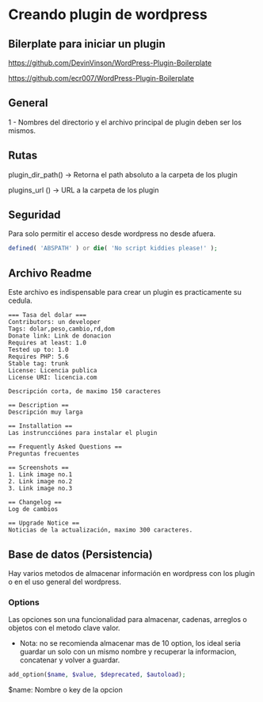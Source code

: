 # Creando plugin de wordpress

## Bilerplate para iniciar un plugin

https://github.com/DevinVinson/WordPress-Plugin-Boilerplate

https://github.com/ecr007/WordPress-Plugin-Boilerplate

## General
1 - Nombres del directorio y el archivo principal de plugin deben ser los mismos.

## Rutas

plugin_dir_path() -> Retorna el path absoluto a la carpeta de los plugin

plugins_url () -> URL a la carpeta de los plugin

## Seguridad

Para solo permitir el acceso desde wordpress no desde afuera.
```php
defined( 'ABSPATH' ) or die( 'No script kiddies please!' );
```

## Archivo Readme

Este archivo es indispensable para crear un plugin es practicamente su cedula.

```shell
=== Tasa del dolar ===
Contributors: un developer
Tags: dolar,peso,cambio,rd,dom
Donate link: Link de donacion
Requires at least: 1.0
Tested up to: 1.0
Requires PHP: 5.6
Stable tag: trunk
License: Licencia publica
License URI: licencia.com

Descripción corta, de maximo 150 caracteres

== Description ==
Descripción muy larga

== Installation ==
Las instruncciónes para instalar el plugin

== Frequently Asked Questions ==
Preguntas frecuentes

== Screenshots ==
1. Link image no.1
2. Link image no.2
3. Link image no.3

== Changelog ==
Log de cambios

== Upgrade Notice ==
Noticias de la actualización, maximo 300 caracteres.
```

## Base de datos (Persistencia)

Hay varios metodos de almacenar información en wordpress con los plugin o en el uso general del wordpress.

### Options

Las opciones son una funcionalidad para almacenar, cadenas, arreglos o objetos con el metodo clave valor.

* Nota: no se recomienda almacenar mas de 10 option, los ideal seria guardar un solo con un mismo nombre y recuperar la informacion, concatenar y volver a guardar.

```php
add_option($name, $value, $deprecated, $autoload);
```

\$name: Nombre o key de la opcion
